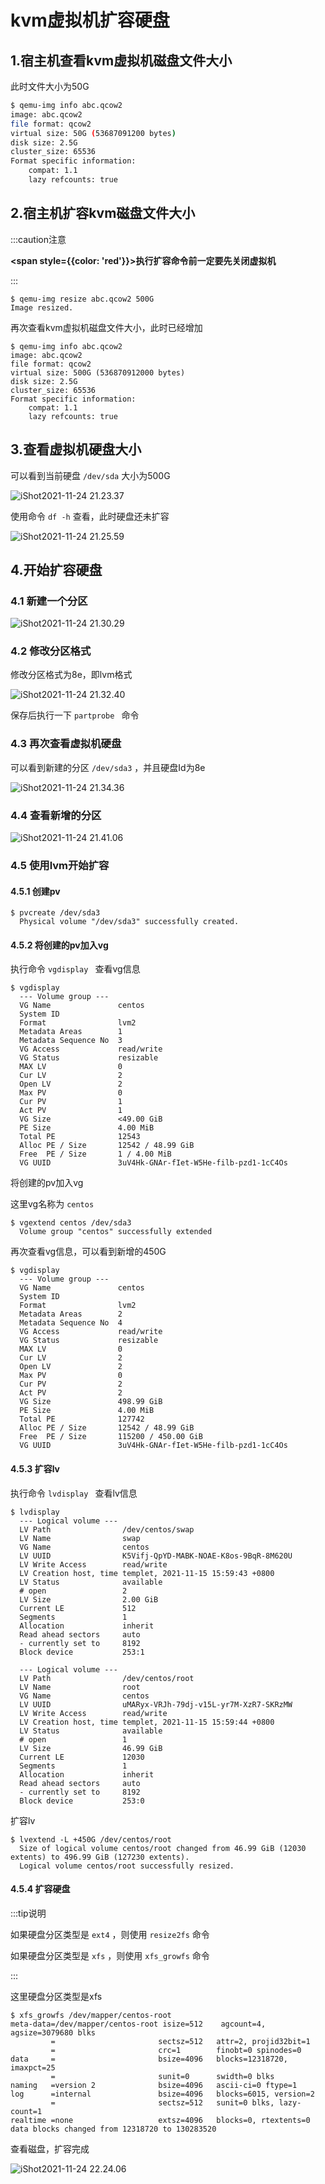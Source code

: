# kvm虚拟机扩容硬盘

## 1.宿主机查看kvm虚拟机磁盘文件大小

此时文件大小为50G

```sh
$ qemu-img info abc.qcow2 
image: abc.qcow2
file format: qcow2
virtual size: 50G (53687091200 bytes)
disk size: 2.5G
cluster_size: 65536
Format specific information:
    compat: 1.1
    lazy refcounts: true
```



## 2.宿主机扩容kvm磁盘文件大小

:::caution注意

**<span style={{color: 'red'}}>执行扩容命令前一定要先关闭虚拟机</span>**

:::

```shell
$ qemu-img resize abc.qcow2 500G
Image resized.
```



再次查看kvm虚拟机磁盘文件大小，此时已经增加       

```shell
$ qemu-img info abc.qcow2 
image: abc.qcow2
file format: qcow2
virtual size: 500G (536870912000 bytes)
disk size: 2.5G
cluster_size: 65536
Format specific information:
    compat: 1.1
    lazy refcounts: true
```



## 3.查看虚拟机硬盘大小

可以看到当前硬盘 `/dev/sda` 大小为500G

![iShot2021-11-24 21.23.37](https://gitea.pptfz.cn/pptfz/picgo-images/raw/branch/master/img/iShot2021-11-24%2021.23.37.png)



使用命令 `df -h` 查看，此时硬盘还未扩容

![iShot2021-11-24 21.25.59](https://gitea.pptfz.cn/pptfz/picgo-images/raw/branch/master/img/iShot2021-11-24%2021.25.59.png)





## 4.开始扩容硬盘

### 4.1 新建一个分区

![iShot2021-11-24 21.30.29](https://gitea.pptfz.cn/pptfz/picgo-images/raw/branch/master/img/iShot2021-11-24%2021.30.29.png)





### 4.2 修改分区格式

修改分区格式为8e，即lvm格式

![iShot2021-11-24 21.32.40](https://gitea.pptfz.cn/pptfz/picgo-images/raw/branch/master/img/iShot2021-11-24%2021.32.40.png)



保存后执行一下 `partprobe ` 命令



### 4.3 再次查看虚拟机硬盘

可以看到新建的分区 `/dev/sda3` ，并且硬盘Id为8e

![iShot2021-11-24 21.34.36](https://gitea.pptfz.cn/pptfz/picgo-images/raw/branch/master/img/iShot2021-11-24%2021.34.36.png)







### 4.4 查看新增的分区

![iShot2021-11-24 21.41.06](https://gitea.pptfz.cn/pptfz/picgo-images/raw/branch/master/img/iShot2021-11-24%2021.41.06.png)



### 4.5 使用lvm开始扩容

#### 4.5.1 创建pv

```shell
$ pvcreate /dev/sda3
  Physical volume "/dev/sda3" successfully created.
```



#### 4.5.2 将创建的pv加入vg

执行命令 `vgdisplay ` 查看vg信息

```shell
$ vgdisplay 
  --- Volume group ---
  VG Name               centos
  System ID             
  Format                lvm2
  Metadata Areas        1
  Metadata Sequence No  3
  VG Access             read/write
  VG Status             resizable
  MAX LV                0
  Cur LV                2
  Open LV               2
  Max PV                0
  Cur PV                1
  Act PV                1
  VG Size               <49.00 GiB
  PE Size               4.00 MiB
  Total PE              12543
  Alloc PE / Size       12542 / 48.99 GiB
  Free  PE / Size       1 / 4.00 MiB
  VG UUID               3uV4Hk-GNAr-fIet-W5He-filb-pzd1-1cC4Os
```



将创建的pv加入vg

这里vg名称为 `centos`

```shell
$ vgextend centos /dev/sda3
  Volume group "centos" successfully extended
```



再次查看vg信息，可以看到新增的450G

```shell
$ vgdisplay 
  --- Volume group ---
  VG Name               centos
  System ID             
  Format                lvm2
  Metadata Areas        2
  Metadata Sequence No  4
  VG Access             read/write
  VG Status             resizable
  MAX LV                0
  Cur LV                2
  Open LV               2
  Max PV                0
  Cur PV                2
  Act PV                2
  VG Size               498.99 GiB
  PE Size               4.00 MiB
  Total PE              127742
  Alloc PE / Size       12542 / 48.99 GiB
  Free  PE / Size       115200 / 450.00 GiB
  VG UUID               3uV4Hk-GNAr-fIet-W5He-filb-pzd1-1cC4Os
```



#### 4.5.3 扩容lv

执行命令 `lvdisplay ` 查看lv信息

```shell
$ lvdisplay 
  --- Logical volume ---
  LV Path                /dev/centos/swap
  LV Name                swap
  VG Name                centos
  LV UUID                K5Vifj-QpYD-MABK-NOAE-K8os-9BqR-8M620U
  LV Write Access        read/write
  LV Creation host, time templet, 2021-11-15 15:59:43 +0800
  LV Status              available
  # open                 2
  LV Size                2.00 GiB
  Current LE             512
  Segments               1
  Allocation             inherit
  Read ahead sectors     auto
  - currently set to     8192
  Block device           253:1
   
  --- Logical volume ---
  LV Path                /dev/centos/root
  LV Name                root
  VG Name                centos
  LV UUID                uMARyx-VRJh-79dj-v15L-yr7M-XzR7-SKRzMW
  LV Write Access        read/write
  LV Creation host, time templet, 2021-11-15 15:59:44 +0800
  LV Status              available
  # open                 1
  LV Size                46.99 GiB
  Current LE             12030
  Segments               1
  Allocation             inherit
  Read ahead sectors     auto
  - currently set to     8192
  Block device           253:0
```



扩容lv

```shell
$ lvextend -L +450G /dev/centos/root 
  Size of logical volume centos/root changed from 46.99 GiB (12030 extents) to 496.99 GiB (127230 extents).
  Logical volume centos/root successfully resized.
```



#### 4.5.4 扩容硬盘

:::tip说明

如果硬盘分区类型是 `ext4` ，则使用 `resize2fs` 命令

如果硬盘分区类型是 `xfs` ，则使用 `xfs_growfs` 命令

:::

这里硬盘分区类型是xfs

```shell
$ xfs_growfs /dev/mapper/centos-root 
meta-data=/dev/mapper/centos-root isize=512    agcount=4, agsize=3079680 blks
         =                       sectsz=512   attr=2, projid32bit=1
         =                       crc=1        finobt=0 spinodes=0
data     =                       bsize=4096   blocks=12318720, imaxpct=25
         =                       sunit=0      swidth=0 blks
naming   =version 2              bsize=4096   ascii-ci=0 ftype=1
log      =internal               bsize=4096   blocks=6015, version=2
         =                       sectsz=512   sunit=0 blks, lazy-count=1
realtime =none                   extsz=4096   blocks=0, rtextents=0
data blocks changed from 12318720 to 130283520
```



查看磁盘，扩容完成

![iShot2021-11-24 22.24.06](https://gitea.pptfz.cn/pptfz/picgo-images/raw/branch/master/img/iShot2021-11-24%2022.24.06.png)



